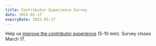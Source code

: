 ```yaml
---
title: Contributor Experience Survey
date: 2025-02-17
expiryDate: 2025-03-17
---
```


<i class="fas fa-bullhorn"></i> Help us [improve the contributor experience]
(5-10 min). Survey closes March 17.

[improve the contributor experience]: /blog/2025/contribex-survey/

